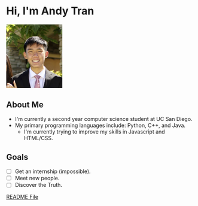 # Hi, I'm Andy Tran
<img src="/images/me.png" alt="me" width="150"/>


## About Me
- I'm currently a second year computer science student at UC San Diego. 
- My primary programming languages include: Python, C++, and Java.
  -   I'm currently trying to improve my skills in Javascript and HTML/CSS.

## Goals
- [ ] Get an internship (impossible).
- [ ] Meet new people.
- [ ] Discover the Truth.

[README File](README.md)
